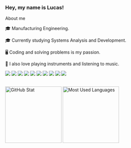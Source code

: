 ### Hey, my name is Lucas!

About me

🎓 Manufacturing Engineering.

🎓 Currently studying Systems Analysis and Development.

🖥️ Coding and solving problems is my passion.

🎸 I also love playing instruments and listening to music.

<img src="https://camo.githubusercontent.com/621c38293a70f2ef1aff6cf0bb6b37058c4377b4a5c2bd3f53ceea28cc32957c/68747470733a2f2f696d672e736869656c64732e696f2f62616467652f2d4a6176615363726970742d4637444631453f7374796c653d666c61742d737175617265266c6f676f3d6a617661736372697074266c6f676f436f6c6f723d30303030303026636f6c6f723d464643453541"> <img src="https://camo.githubusercontent.com/2e52924fa4f514e2dc80a14a00f158f36a39032fa072211e7f7800c16233fe2d/68747470733a2f2f696d672e736869656c64732e696f2f62616467652f2d547970657363726970742d3266373463303f7374796c653d666c61742d737175617265266c6f676f3d74797065736372697074266c6f676f436f6c6f723d66666666666626636f6c6f723d326637346330"> <img src="https://camo.githubusercontent.com/cfdb48c5b546d4e05cc4b44bef33280591c4df29a5b75418bce9f45ad6f9253f/68747470733a2f2f696d672e736869656c64732e696f2f62616467652f2d48544d4c352d4533344632363f7374796c653d666c61742d737175617265266c6f676f3d68746d6c35266c6f676f436f6c6f723d666666666666"> <img src="https://camo.githubusercontent.com/2435c2a64789b8a71c701a1a593b4a6e6869789bfb0626e515dc2a6b6dffa6c5/68747470733a2f2f696d672e736869656c64732e696f2f62616467652f2d435353332d3135373242363f7374796c653d666c61742d737175617265266c6f676f3d63737333"> <img src="https://camo.githubusercontent.com/b9fc4c7606862c1ac532bbe5349997bbfe79d7429d7ff4ddfc666442e46b956e/68747470733a2f2f696d672e736869656c64732e696f2f62616467652f5461696c77696e645f4353532d3338423241433f7374796c653d666c61742d737175617265266c6f676f3d7461696c77696e642d637373266c6f676f436f6c6f723d7768697465"> <img src="https://camo.githubusercontent.com/1a99834e1fa2520d59660f53f4dd643c8f08b7e258acbd0a85f9c74a0bb3a2e7/68747470733a2f2f696d672e736869656c64732e696f2f62616467652f2d52656163742e6a732d3230323332413f7374796c653d666c61742d737175617265266c6f676f3d7265616374"> <img src="https://camo.githubusercontent.com/98c581120c36f42e42ba8c411b5928a3154bd226f49900e3239a84c9151d9654/68747470733a2f2f696d672e736869656c64732e696f2f62616467652f2d4e6578742e6a732d3165323632633f7374796c653d666c61742d737175617265266c6f676f3d6e6578742e6a7326636f6c6f723d316532363263"> <img src="https://camo.githubusercontent.com/cfdff78011462f5703e687c78a27282650ca8f000dc2253fc6651ae218fe7078/68747470733a2f2f696d672e736869656c64732e696f2f62616467652f537072696e672d3644423333463f7374796c653d666c61742d737175617265266c6f676f3d737072696e67266c6f676f436f6c6f723d7768697465"> <img src="https://camo.githubusercontent.com/6f981f8e1c85530476d7d772d841c9215a5746f1266657b943cbee756df69b0a/68747470733a2f2f696d672e736869656c64732e696f2f62616467652f2d4d7953716c2d3030303030463f7374796c653d666c61742d737175617265266c6f676f3d6d7973716c266c6f676f436f6c6f723d666666666666"> <img src="https://img.shields.io/badge/GitHub-100000?style=for-the-badge&logo=github&logoColor=white">


<br>
<div>
    <img src="https://github-readme-stats.vercel.app/api?username=DevLucasEduardo&show_icons=true&hide_border=true&bg_color=212121&text_color=f4f5f6&title_color=5CFFFC&icon_color=5CFFFC" height="180em" alt="GitHub Stat">
  <img src="https://github-readme-stats.vercel.app/api/top-langs/?username=DevLucasEduardo&layout=compact&hide_border=true&bg_color=212121&text_color=f4f5f6&title_color=5CFFFC" height="180em" alt="Most Used Languages">
</div>


